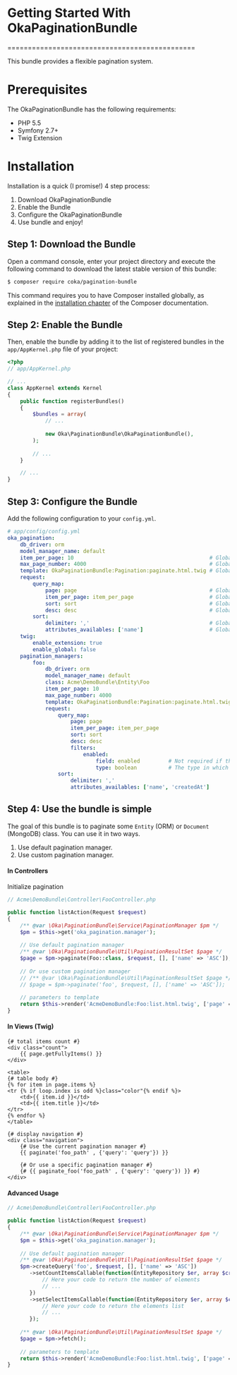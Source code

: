 # **Getting Started With OkaPaginationBundle**
==============================================

This bundle provides a flexible pagination system.

Prerequisites
=============

The OkaPaginationBundle has the following requirements:
 - PHP 5.5
 - Symfony 2.7+
 - Twig Extension

Installation
============

Installation is a quick (I promise!) 4 step process:

1. Download OkaPaginationBundle
2. Enable the Bundle
3. Configure the OkaPaginationBundle
4. Use bundle and enjoy!

Step 1: Download the Bundle
---------------------------

Open a command console, enter your project directory and execute the
following command to download the latest stable version of this bundle:

```bash
$ composer require coka/pagination-bundle
```

This command requires you to have Composer installed globally, as explained
in the [installation chapter](https://getcomposer.org/doc/00-intro.md)
of the Composer documentation.

Step 2: Enable the Bundle
-------------------------

Then, enable the bundle by adding it to the list of registered bundles
in the `app/AppKernel.php` file of your project:

```php
<?php
// app/AppKernel.php

// ...
class AppKernel extends Kernel
{
    public function registerBundles()
    {
        $bundles = array(
            // ...
            
            new Oka\PaginationBundle\OkaPaginationBundle(),
        );
        
        // ...
    }

    // ...
}
```

Step 3: Configure the Bundle
----------------------------

Add the following configuration to your `config.yml`.

```yaml
# app/config/config.yml
oka_pagination:
    db_driver: orm
    model_manager_name: default
    item_per_page: 10                                           # Global number of items to show by page
    max_page_number: 4000                                       # Global number max of page to show
    template: OkaPaginationBundle:Pagination:paginate.html.twig # Global twig template used for shown pagination menu
    request:
        query_map:
            page: page                                          # Global page query parameter name
            item_per_page: item_per_page                        # Global number of items by page query parameter name
            sort: sort                                          # Global sort field query parameter name
            desc: desc                                          # Global sort direction query parameter name
        sort:
            delimiter: ','                                      # Global sort query delimiter value
            attributes_availables: ['name']                     # Global sort query value availables attributes
    twig:
        enable_extension: true
        enable_global: false
    pagination_managers:
        foo:
            db_driver: orm
            model_manager_name: default
            class: Acme\DemoBundle\Entity\Foo
            item_per_page: 10
            max_page_number: 4000
            template: OkaPaginationBundle:Pagination:paginate.html.twig
            request:
                query_map:
                    page: page
                    item_per_page: item_per_page
                    sort: sort
                    desc: desc
                    filters:
                        enabled:
                            field: enabled         # Not required if the filter name is equal to the field name
                            type: boolean          # The type in which the value of the filter will be casted
                sort:
                    delimiter: ','
                    attributes_availables: ['name', 'createdAt']
```

Step 4: Use the bundle is simple
--------------------------------

The goal of this bundle is to paginate some `Entity` (ORM) or `Document` (MongoDB) class.
You can use it in two ways.

1. Use default pagination manager.
2. Use custom pagination manager.

#### In Controllers

Initialize pagination 

```php
// Acme\DemoBundle\Controller\FooController.php

public function listAction(Request $request)
{
    /** @var \Oka\PaginationBundle\Service\PaginationManager $pm */
    $pm = $this->get('oka_pagination.manager');
    
    // Use default pagination manager
    /** @var \Oka\PaginationBundle\Util\PaginationResultSet $page */
    $page = $pm->paginate(Foo::class, $request, [], ['name' => 'ASC']);
    
    // Or use custom pagination manager
    // /** @var \Oka\PaginationBundle\Util\PaginationResultSet $page */
    // $page = $pm->paginate('foo', $request, [], ['name' => 'ASC']);
    
    // parameters to template
    return $this->render('AcmeDemoBundle:Foo:list.html.twig', ['page' => $page]);
}
```

#### In Views (Twig)

```twig
{# total items count #}
<div class="count">
    {{ page.getFullyItems() }}
</div>

<table>
{# table body #}
{% for item in page.items %}
<tr {% if loop.index is odd %}class="color"{% endif %}>
    <td>{{ item.id }}</td>
    <td>{{ item.title }}</td>
</tr>
{% endfor %}
</table>

{# display navigation #}
<div class="navigation">
    {# Use the current pagination manager #}
    {{ paginate('foo_path' , {'query': 'query'}) }}
    
    {# Or use a specific pagination manager #}
    {# {{ paginate_foo('foo_path' , {'query': 'query'}) }} #}
</div>
```

#### Advanced Usage

```php
// Acme\DemoBundle\Controller\FooController.php

public function listAction(Request $request)
{
    /** @var \Oka\PaginationBundle\Service\PaginationManager $pm */
    $pm = $this->get('oka_pagination.manager');
    
    // Use default pagination manager
    /** @var \Oka\PaginationBundle\Util\PaginationResultSet $page */
    $pm->createQuery('foo', $request, [], ['name' => 'ASC'])
       ->setCountItemsCallable(function(EntityRepository $er, array $criteria){
           // Here your code to return the number of elements
           // ...
       })
       ->setSelectItemsCallable(function(EntityRepository $er, array $criteria, array $orderBy, $limit, $offset){
           // Here your code to return the elements list
           // ...
       });
    
    /** @var \Oka\PaginationBundle\Util\PaginationResultSet $page */
    $page = $pm->fetch();
    
    // parameters to template
    return $this->render('AcmeDemoBundle:Foo:list.html.twig', ['page' => $page]);
}
```
